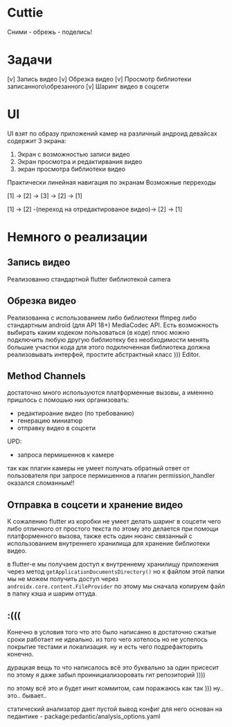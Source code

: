 # Cuttie
Сними - обрежь - поделись!

# Задачи

[v] Запись видео
[v] Обрезка видео
[v] Просмотр библиотеки записанного\обрезанного
[v] Шаринг видео в соцсети

# UI

UI взят по образу приложений камер на различный андроид девайсах
содержит 3 экрана:

1. Экран с возможностью записи видео
2. Экран просмотра и редактирвания видео
3. экран просмотра библиотеки видео

Практически линейная навигация по экранам
Возможные перреходы

[1] -> [2] -> [3] -> [2] -> [1]

[1] -> [2] -(переход на отредактированое видео)-> [2] -> [1]

# Немного о реализации

## Запись видео

Реализованно стандартной flutter библиотекой camera

## Обрезка видео

Реализованна с использованием либо библиотеки ffmpeg либо стандартным android (для API 18+) MediaCodec API.
Есть возможность выбирать каким кодеком пользоваться (в коде) плюс можно подключить любую другую библиотеку без необходимости менять большие участки кода для этого подключенная библиотека должна реализовывать интерфей, простите абстрактный класс ))) Editor.

## Method Channels

достаточно много используются платформенные вызовы, а именнно пришлось с помошью них организовать: 

- редактироание видео (по требованию)
- генерацию миниатюр
- отправку видео в соцсети

UPD:
- запроса пермишеннов к камере

так как плагин камеры не умеет получать обратный ответ от пользователя при запросе пермишеннов а плагин permission_handler оказался сломанным!!

## Отправка в соцсети и хранение видео

К сожалению flutter из коробки не умеет делать шаринг в соцсети чего либо отличного от простого текста по этому это делается при помощи платформенного вызова, также есть один нюанс связанный с использованием внутреннего хранилища для хранение библиотеки видео. 

в flutter-е мы получаем доступ к внутреннему хранилищу приложения через метод ```getApplicationDocumentsDirectory()``` но к файлом этой папки мы не можем получить доступ через ```androidx.core.content.FileProvider``` по этому мы сначала копируем файл в папку кэша и шарим оттуда.

## :(((

Конечно в условия того что это было написанно в достаточно сжатые сроки работает не идеально. из того чего хотелось но не успелось
покрытие тестами и локализация. ну и есть чего подрефакторить конечно.

дурацкая вещь то что написалось всё это буквально за один присесит по этому я даже забыл проинициализоровать гит репозиторий )))) 

по этому всё это и будет инит коммитом, сам поражаюсь как так ))) ну.. это.. бывает..

статический анализатор дает пустой вывод конфиг для него основан на педантике - package:pedantic/analysis_options.yaml
